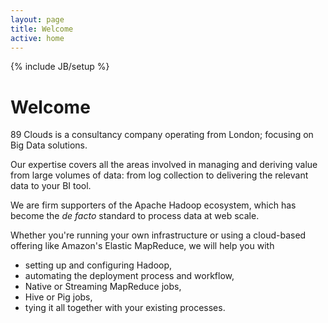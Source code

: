 ```yaml
---
layout: page
title: Welcome
active: home
---
```

{% include JB/setup %}

# Welcome

89 Clouds is a consultancy company operating from London; focusing on Big Data solutions.

Our expertise covers all the areas involved in managing and deriving value from large volumes of data: from log collection to delivering the relevant data to your BI tool.

We are firm supporters of the Apache Hadoop ecosystem, which has become the _de facto_ standard to process data at web scale.

Whether you're running your own infrastructure or using a cloud-based offering like Amazon's Elastic MapReduce, we will help you with

* setting up and configuring Hadoop,
* automating the deployment process and workflow,
* Native or Streaming MapReduce jobs,
* Hive or Pig jobs,
* tying it all together with your existing processes.
